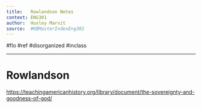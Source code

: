 ```yaml
---
title:   Rowlandson Notes
context: ENG301
author:  Huxley Marvit
source:  #KBMasterIndexEng301
---
```


#flo #ref  #disorganized #inclass

***

# Rowlandson

https://teachingamericanhistory.org/library/document/the-sovereignty-and-goodness-of-god/






























